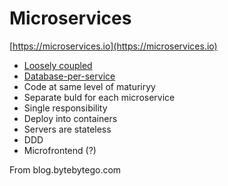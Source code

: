 # Microservices

[https://microservices.io](https://microservices.io)

* [Loosely coupled](../strategies/loose-coupling-of-services.md)
* [Database-per-service](../data-management-patterns/database-per-service.md)
* Code at same level of maturiryy
* Separate buld for each microservice
* Single responsibility
* Deploy into containers
* Servers are stateless
* DDD
* Microfrontend (?)

From blog.bytebytego.com
